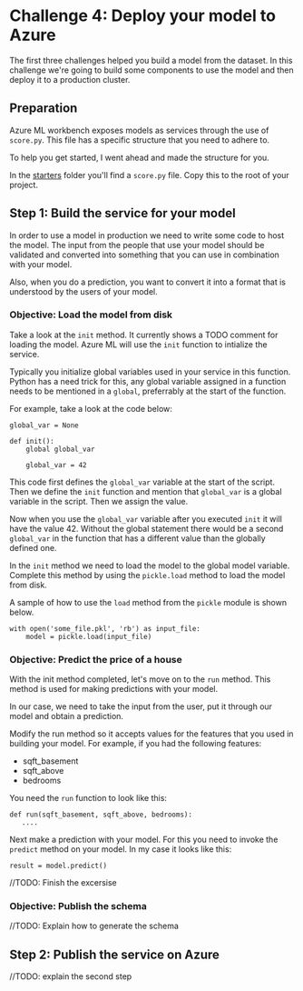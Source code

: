 # Challenge 4: Deploy your model to Azure
The first three challenges helped you build a model from the dataset. In this 
challenge we're going to build some components to use the model and then deploy
it to a production cluster.

## Preparation
Azure ML workbench exposes models as services through the use of `score.py`.
This file has a specific structure that you need to adhere to.

To help you get started, I went ahead and made the structure for you.

In the [starters](starters/) folder you'll find a `score.py` file. Copy
this to the root of your project.

## Step 1: Build the service for your model
In order to use a model in production we need to write some code to host the 
model. The input from the people that use your model should be validated and
converted into something that you can use in combination with your model.

Also, when you do a prediction, you want to convert it into a format that is
understood by the users of your model.

### Objective: Load the model from disk
Take a look at the `init` method. It currently shows a TODO comment for loading
the model. Azure ML will use the `init` function to intialize the service.

Typically you initialize global variables used in your service in this function.
Python has a need trick for this, any global variable assigned in a function
needs to be mentioned  in a `global`, preferrably at the start of the function.

For example, take a look at the code below:

```
global_var = None

def init():
    global global_var

    global_var = 42
```

This code first defines the `global_var` variable at the start of the script.
Then we define the `init` function and mention that `global_var` is a global
variable in the script. Then we assign the value.

Now when you use the `global_var` variable after you executed `init` it will have
the value 42. Without the global statement there would be a second `global_var`
in the function that has a different value than the globally defined one.

In the `init` method we need to load the model to the global model variable.
Complete this method by using the `pickle.load` method to load
the model from disk.

A sample of how to use the `load` method from the `pickle` module is shown below.

```
with open('some_file.pkl', 'rb') as input_file:
    model = pickle.load(input_file)
```

### Objective: Predict the price of a house
With the init method completed, let's move on to the `run` method. This method
is used for making predictions with your model.

In our case, we need to take the input from the user, put it through our model
and obtain a prediction.

Modify the run method so it accepts values for the features that you used in
building your model. For example, if you had the following features:

 * sqft_basement
 * sqft_above
 * bedrooms

You need the `run` function to look like this:

```
def run(sqft_basement, sqft_above, bedrooms):
   ....
```

Next make a prediction with your model. For this you need to invoke the 
`predict` method on your model. In my case it looks like this:

```
result = model.predict()
```

//TODO: Finish the excersise

### Objective: Publish the schema
//TODO: Explain how to generate the schema

## Step 2: Publish the service on Azure
//TODO: explain the second step